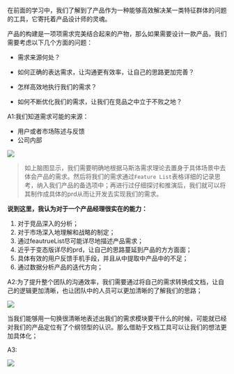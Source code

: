 在前面的学习中，我们了解到了产品作为一种能够高效解决某一类特征群体的问题的工具，它寄托着产品设计师的灵魂。

产品的构建是一项项需求完美结合起来的产物，那么如果需要设计一款产品，我们需要考虑以下几个方面的问题：

- 需求来源何处？

- 如何正确的表达需求，让沟通更有效率，让自己的思路更加完善？

- 怎样高效地执行我们的需求？

- 如何不断优化我们的需求，让我们在竞品之中立于不败之地？


A1:我们知道需求可能的来源：

* 用户或者市场陈述与反馈
* 公司内部


![](http://upload-images.jianshu.io/upload_images/2539684-34d9dca0ac93a8b6.png?imageMogr2/auto-orient/strip%7CimageView2/2/w/1240)


> 如上脑图显示，我们需要明确地根据马斯洛需求理论去置身于具体场景中去体会产品的需求。然后将我们的需求通过`Feature List`表格详细的记录思考，纳入我们产品的备选项中；再进行过仔细探讨和推演后，我们就可以将其制作成具体的prd从而让开发去实现我们的需求。

**说到这里，我认为对于一个产品经理很实在的能力：**

1. 对于竞品深入的分析；
2. 对于市场深入地理解和战略的制定；
3. 通过feautrueList尽可能详尽地描述产品需求；
4. 近乎于变态版详尽的prd，让自己的思路蔓延到产品的方方面面；
5. 具体有效的用户反馈手机手段，并且从中提取中产品中的不足；
6. 通过数据分析产品的迭代方向；

A2:为了提升整个团队的沟通效率，我们需要通过将自己的需求转换成文档，让自己的逻辑更加清晰，也让团队中的人员可以更加清晰的了解我们的思路；

![](http://upload-images.jianshu.io/upload_images/2539684-9e690fdc6639e714.png?imageMogr2/auto-orient/strip%7CimageView2/2/w/1240)

当我们能够用一句换很清晰地表述出我们的需求模块要干什么的时候，可能就已经对我们的产品定位有了个纲领型的认识。那么借助于文档工具可以让我们的想法更加具体化；


A3:

 ![](http://upload-images.jianshu.io/upload_images/2539684-6e04d5a211aa17e2.png?imageMogr2/auto-orient/strip%7CimageView2/2/w/1240)

